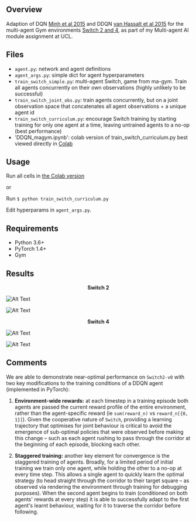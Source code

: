 
## Overview

Adaption of DQN [Minh et al 2015](https://www.nature.com/articles/nature14236) and DDQN [van Hassalt et al 2015](https://arxiv.org/abs/1509.06461) for the multi-agent Gym environments [Switch 2 and 4](https://github.com/koulanurag/ma-gym), as part of my Multi-agent AI module assignment at UCL.

## Files

- `agent.py`: network and agent definitions
- `agent_args.py`: simple dict for agent hyperparameters
- `train_switch_simple.py`: multi-agent Switch, game from ma-gym. Train all agents concurrently on their own observations (highly unlikely to be successful)
- `train_switch_joint_obs.py`: train agents concurrently, but on a joint observation space that concatenates all agent observations + a unique agent id
- `train_switch_curriculum.py`: encourage Switch training by starting training for only one agent at a time, leaving untrained agents to a no-op (best performance)
- 'DDQN_magym.ipynb': colab version of train_switch_curriculum.py best viewed directly in [Colab](https://colab.research.google.com/drive/1RV-anR5C1PqKQWXza2XubYyb4UPpFwQ0)

## Usage

Run all cells in [the Colab version](https://colab.research.google.com/drive/1RV-anR5C1PqKQWXza2XubYyb4UPpFwQ0)

or

Run `$ python train_switch_curriculum.py`

Edit hyperparams in `agent_args.py`.

## Requirements

- Python 3.6+
- PyTorch 1.4+
- Gym

## Results

<center> <b> Switch 2 </b> </center>

![Alt Text](https://github.com/christinakouridi/multiagent_gym/blob/master/results/switch2_test.gif)

![Alt Text](https://github.com/christinakouridi/multiagent_gym/blob/master/results/switch2_learningcurve.png)

<center> <b> Switch 4 </b> </center>

![Alt Text](https://github.com/christinakouridi/multiagent_gym/blob/master/results/switch4_test.gif)

![Alt Text](https://github.com/christinakouridi/multiagent_gym/blob/master/results/switch4_learningcurves.png)

## Comments

We are able to demonstrate near-optimal performance on `Switch2-v0` with two key modifications to the training conditions of a DDQN agent (implemented in PyTorch):

1. **Environment-wide rewards:** at each timestep in a training episode both agents are passed the current reward profile of the entire environment, rather than the agent-specific reward (ie `sum(reward_n)` vs `reward_n[{0, 1}]`). Given the cooperative nature of `Switch`, providing a learning trajectory that optimises for joint behaviour is critical to avoid the emergence of sub-optimal policies that were observed before making this change – such as each agent rushing to pass through the corridor at the beginning of each episode, blocking each other.

2. **Staggered training:** another key element for convergence is the staggered training of agents. Broadly, for a limited period of initial training we train only one agent, while holding the other to a no-op at every time step. This allows a single agent to quickly learn the optimal strategy (to head straight through the corridor to their target square – as observed via rendering the environment through training for debugging purposes). When the second agent begins to train (conditioned on both agents' rewards at every step) it is able to successfully adapt to the first agent's learnt behaviour, waiting for it to traverse the corridor before following.

